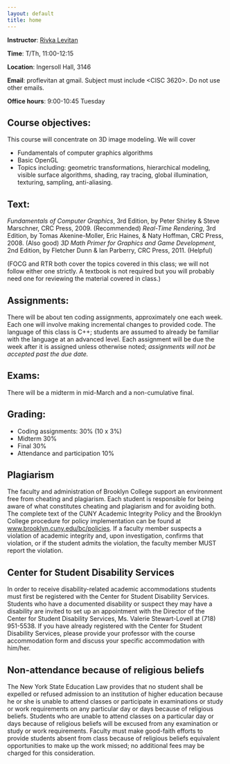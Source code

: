 ```yaml
---
layout: default
title: home
---
```


__Instructor__: [Rivka Levitan](http://www.sci.brooklyn.cuny.edu/~levitan/)

__Time__: T/Th, 11:00-12:15

__Location__: Ingersoll Hall, 3146

__Email__: proflevitan at gmail. Subject must include <CISC 3620>. Do not use other emails.

__Office hours__: 9:00-10:45 Tuesday

## Course objectives:
This course will concentrate on 3D image modeling. We will cover

* Fundamentals of computer graphics algorithms
* Basic OpenGL
* Topics including: geometric transformations, hierarchical modeling, visible surface algorithms, shading, ray tracing, global illumination, texturing, sampling, anti-aliasing.

## Text:
_Fundamentals of Computer Graphics_, 3rd Edition, by Peter Shirley & Steve Marschner, CRC Press, 2009. (Recommended)
_Real-Time Rendering_, 3rd Edition, by Tomas Akenine-Moller, Eric Haines, & Naty Hoffman, CRC Press, 2008. (Also good)
_3D Math Primer for Graphics and Game Development_, 2nd Edition, by Fletcher Dunn & Ian Parberry, CRC Press, 2011. (Helpful)

(FOCG and RTR both cover the topics covered in this class; we will not follow either one strictly. A textbook is not required but you will probably need one for reviewing the material covered in class.)

## Assignments:

There will be about ten coding assignments, approximately one each week. Each one will involve making incremental changes to provided code. The language of this class is C++; students are assumed to already be familiar with the language at an advanced level. Each assignment will be due the week after it is assigned unless otherwise noted; _assignments will not be accepted past the due date._

## Exams:

There will be a midterm in mid-March and a non-cumulative final.

## Grading:

* Coding assignments: 30% (10 x 3%)
* Midterm 30%
* Final 30%
* Attendance and participation 10%

## Plagiarism

The faculty and administration of Brooklyn College support an environment free from cheating and plagiarism. Each student is responsible for being aware of what constitutes cheating and plagiarism and for avoiding both. The complete text of the CUNY Academic Integrity Policy and the Brooklyn College procedure for policy implementation can be found at www.brooklyn.cuny.edu/bc/policies. If a faculty member suspects a violation of academic integrity and, upon investigation, confirms that violation, or if the student admits the violation, the faculty member MUST report the violation.

## Center for Student Disability Services

In order to receive disability-related academic accommodations students must first be registered with the Center for Student Disability Services. Students who have a documented disability or suspect they may have a disability are invited to set up an appointment with the Director of the Center for Student Disability Services, Ms. Valerie Stewart-Lovell at (718) 951-5538. If you have already registered with the Center for Student Disability Services, please provide your professor with the course accommodation form and discuss your specific accommodation with him/her.

## Non-attendance because of religious beliefs

The New York State Education Law provides that no student shall be expelled or refused admission to an institution of higher education because he or she is unable to attend classes or participate in examinations or study or work requirements on any particular day or days because of religious beliefs. Students who are unable to attend classes on a particular day or days because of religious beliefs will be excused from any examination or study or work requirements. Faculty must make good-faith efforts to provide students absent from class because of religious beliefs equivalent opportunities to make up the work missed; no additional fees may be charged for this consideration.
